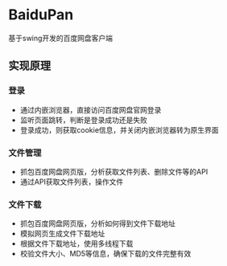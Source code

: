 # BaiduPan
基于swing开发的百度网盘客户端


## 实现原理

### 登录

- 通过内嵌浏览器，直接访问百度网盘官网登录
- 监听页面跳转，判断是登录成功还是失败
- 登录成功，则获取cookie信息，并关闭内嵌浏览器转为原生界面

### 文件管理

- 抓包百度网盘网页版，分析获取文件列表、删除文件等的API
- 通过API获取文件列表，操作文件

### 文件下载

- 抓包百度网盘网页版，分析如何得到文件下载地址
- 模拟网页生成文件下载地址
- 根据文件下载地址，使用多线程下载
- 校验文件大小、MD5等信息，确保下载的文件完整有效

